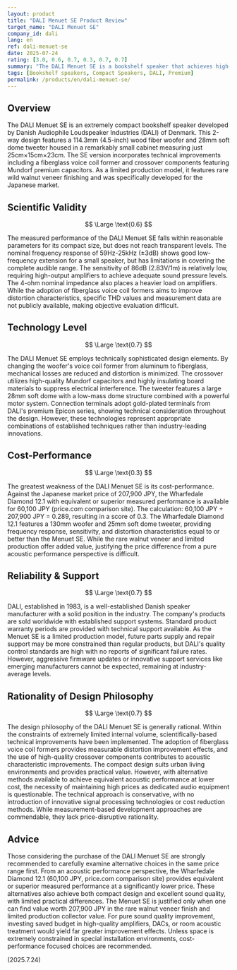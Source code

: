 ```yaml
---
layout: product
title: "DALI Menuet SE Product Review"
target_name: "DALI Menuet SE"
company_id: dali
lang: en
ref: dali-menuet-se
date: 2025-07-24
rating: [3.0, 0.6, 0.7, 0.3, 0.7, 0.7]
summary: "The DALI Menuet SE is a bookshelf speaker that achieves high-quality sound in an extremely compact size, but has significant cost-performance challenges when compared to products with equivalent performance."
tags: [Bookshelf speakers, Compact Speakers, DALI, Premium]
permalink: /products/en/dali-menuet-se/
---
```

## Overview

The DALI Menuet SE is an extremely compact bookshelf speaker developed by Danish Audiophile Loudspeaker Industries (DALI) of Denmark. This 2-way design features a 114.3mm (4.5-inch) wood fiber woofer and 28mm soft dome tweeter housed in a remarkably small cabinet measuring just 25cm×15cm×23cm. The SE version incorporates technical improvements including a fiberglass voice coil former and crossover components featuring Mundorf premium capacitors. As a limited production model, it features rare wild walnut veneer finishing and was specifically developed for the Japanese market.

## Scientific Validity

$$ \Large \text{0.6} $$

The measured performance of the DALI Menuet SE falls within reasonable parameters for its compact size, but does not reach transparent levels. The nominal frequency response of 59Hz-25kHz (±3dB) shows good low-frequency extension for a small speaker, but has limitations in covering the complete audible range. The sensitivity of 86dB (2.83V/1m) is relatively low, requiring high-output amplifiers to achieve adequate sound pressure levels. The 4-ohm nominal impedance also places a heavier load on amplifiers. While the adoption of fiberglass voice coil formers aims to improve distortion characteristics, specific THD values and measurement data are not publicly available, making objective evaluation difficult.

## Technology Level

$$ \Large \text{0.7} $$

The DALI Menuet SE employs technically sophisticated design elements. By changing the woofer's voice coil former from aluminum to fiberglass, mechanical losses are reduced and distortion is minimized. The crossover utilizes high-quality Mundorf capacitors and highly insulating board materials to suppress electrical interference. The tweeter features a large 28mm soft dome with a low-mass dome structure combined with a powerful motor system. Connection terminals adopt gold-plated terminals from DALI's premium Epicon series, showing technical consideration throughout the design. However, these technologies represent appropriate combinations of established techniques rather than industry-leading innovations.

## Cost-Performance

$$ \Large \text{0.3} $$

The greatest weakness of the DALI Menuet SE is its cost-performance. Against the Japanese market price of 207,900 JPY, the Wharfedale Diamond 12.1 with equivalent or superior measured performance is available for 60,100 JPY (price.com comparison site). The calculation: 60,100 JPY ÷ 207,900 JPY = 0.289, resulting in a score of 0.3. The Wharfedale Diamond 12.1 features a 130mm woofer and 25mm soft dome tweeter, providing frequency response, sensitivity, and distortion characteristics equal to or better than the Menuet SE. While the rare walnut veneer and limited production offer added value, justifying the price difference from a pure acoustic performance perspective is difficult.

## Reliability & Support

$$ \Large \text{0.7} $$

DALI, established in 1983, is a well-established Danish speaker manufacturer with a solid position in the industry. The company's products are sold worldwide with established support systems. Standard product warranty periods are provided with technical support available. As the Menuet SE is a limited production model, future parts supply and repair support may be more constrained than regular products, but DALI's quality control standards are high with no reports of significant failure rates. However, aggressive firmware updates or innovative support services like emerging manufacturers cannot be expected, remaining at industry-average levels.

## Rationality of Design Philosophy

$$ \Large \text{0.7} $$

The design philosophy of the DALI Menuet SE is generally rational. Within the constraints of extremely limited internal volume, scientifically-based technical improvements have been implemented. The adoption of fiberglass voice coil formers provides measurable distortion improvement effects, and the use of high-quality crossover components contributes to acoustic characteristic improvements. The compact design suits urban living environments and provides practical value. However, with alternative methods available to achieve equivalent acoustic performance at lower cost, the necessity of maintaining high prices as dedicated audio equipment is questionable. The technical approach is conservative, with no introduction of innovative signal processing technologies or cost reduction methods. While measurement-based development approaches are commendable, they lack price-disruptive rationality.

## Advice

Those considering the purchase of the DALI Menuet SE are strongly recommended to carefully examine alternative choices in the same price range first. From an acoustic performance perspective, the Wharfedale Diamond 12.1 (60,100 JPY, price.com comparison site) provides equivalent or superior measured performance at a significantly lower price. These alternatives also achieve both compact design and excellent sound quality, with limited practical differences. The Menuet SE is justified only when one can find value worth 207,900 JPY in the rare walnut veneer finish and limited production collector value. For pure sound quality improvement, investing saved budget in high-quality amplifiers, DACs, or room acoustic treatment would yield far greater improvement effects. Unless space is extremely constrained in special installation environments, cost-performance focused choices are recommended.

(2025.7.24)